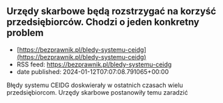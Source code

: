 ## Urzędy skarbowe będą rozstrzygać na korzyść przedsiębiorców. Chodzi o jeden konkretny problem
 - [https://bezprawnik.pl/bledy-systemu-ceidg](https://bezprawnik.pl/bledy-systemu-ceidg)
 - RSS feed: https://bezprawnik.pl/bledy-systemu-ceidg
 - date published: 2024-01-12T07:07:08.791065+00:00

Błędy systemu CEIDG doskwierały w ostatnich czasach wielu przedsiębiorcom. Urzędy skarbowe postanowiły temu zaradzić

